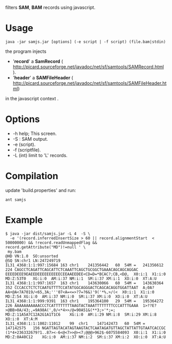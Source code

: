 filters **SAM**, **BAM** records using javascript.

# Usage #

```
java -jar samjs.jar [options] (-e script | -f script) (file.bam|stdin)
```


the program injects

  * '**record**' a **SamRecord** ( http://picard.sourceforge.net/javadoc/net/sf/samtools/SAMRecord.html ).
  * '**header**' a **SAMFileHeader** ( http://picard.sourceforge.net/javadoc/net/sf/samtools/SAMFileHeader.html)

in the javascript context .



# Options #

  * -h help; This screen.
  * -S : SAM output.
  * -e (script).
  * -f (scriptfile).
  * -L (int) limit to 'L' records.

# Compilation #

update 'build.properties' and run:

```
ant samjs
```

# Example #

```
$ java -jar dist/samjs.jar -L 4  -S \
  -e '(record.inferredInsertSize > 60 || record.alignmentStart  < 50000000) && !record.readUnmappedFlag && record.getAttribute("MD")!=null ' \
 my.bam
@HD	VN:1.0	SO:unsorted
@SQ	SN:chr1	LN:247249719
IL31_4368:1:1:997:15684	163	chr1	241356442	60	54M	=	241356612	224	CAGCCTCAGATTCAGCATTCTCAAATTCAGCTGCGGCTGAAACAGCAGCAGGAC	EEEEDEEE9EAEEDEEEEEEEEEECEEAAEEDEE<CD=D=*BCAC?;CB,<D@,	X0:i:1	X1:i:0	MD:Z:53T0	XG:i:0	AM:i:37	NM:i:1	SM:i:37	XM:i:1	XO:i:0	XT:A:U
IL31_4368:1:1:997:1657	163	chr1	143630066	60	54M	=	143630364	352	CCCACCTCTCTCAATGTTTTCCATATGGCAGGGACTCAGCACAGGTGGATTAAT	A;0A?AA+@A<7A7019/<65,3A;'''07<A=<=>?7=?6&)'9('*%,>/(<	X0:i:1	X1:i:0	MD:Z:54	XG:i:0	AM:i:37	NM:i:0	SM:i:37	XM:i:0	XO:i:0	XT:A:U
IL31_4368:1:1:999:9391	163	chr1	195364100	29	54M	=	195364272	226	AAAAAAAAAAACCCTCATTTTTTTTAAGTACTAAATTTTTTTTCCCATTTGAAA	1>??E?>@BB>0A/43;,=9A98A(',0/<*4>>/@=90A51&(**3;>'*;=;	MD:Z:11A5A7C12A2G1A1T1C6	XG:i:0	AM:i:29	NM:i:8	SM:i:29	XM:i:8	XO:i:0	XT:A:M
IL31_4368:1:1:1002:11012	99	chr1	147142473	60	54M	=	147142575	156	NGATTAGTACATAGTAAGTACTCAATAGATGTTAGCTATTATTGTAATCACCGC	(1*4+236332679?1..87><-6<@<7>>@><7;@@@>962$-6075584093	X0:i:1	X1:i:0	MD:Z:0A40C12	XG:i:0	AM:i:37	NM:i:2	SM:i:37	XM:i:2	XO:i:0	XT:A:U
```